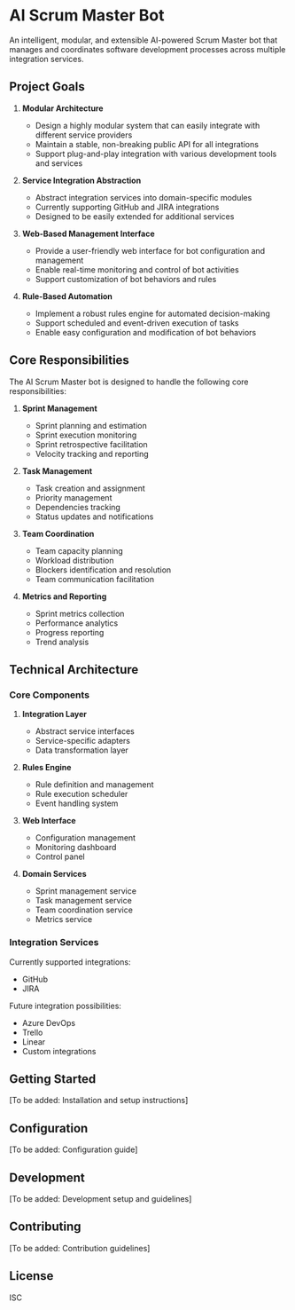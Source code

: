 # AI Scrum Master Bot

An intelligent, modular, and extensible AI-powered Scrum Master bot that manages and coordinates software development processes across multiple integration services.

## Project Goals

1. **Modular Architecture**
   - Design a highly modular system that can easily integrate with different service providers
   - Maintain a stable, non-breaking public API for all integrations
   - Support plug-and-play integration with various development tools and services

2. **Service Integration Abstraction**
   - Abstract integration services into domain-specific modules
   - Currently supporting GitHub and JIRA integrations
   - Designed to be easily extended for additional services

3. **Web-Based Management Interface**
   - Provide a user-friendly web interface for bot configuration and management
   - Enable real-time monitoring and control of bot activities
   - Support customization of bot behaviors and rules

4. **Rule-Based Automation**
   - Implement a robust rules engine for automated decision-making
   - Support scheduled and event-driven execution of tasks
   - Enable easy configuration and modification of bot behaviors

## Core Responsibilities

The AI Scrum Master bot is designed to handle the following core responsibilities:

1. **Sprint Management**
   - Sprint planning and estimation
   - Sprint execution monitoring
   - Sprint retrospective facilitation
   - Velocity tracking and reporting

2. **Task Management**
   - Task creation and assignment
   - Priority management
   - Dependencies tracking
   - Status updates and notifications

3. **Team Coordination**
   - Team capacity planning
   - Workload distribution
   - Blockers identification and resolution
   - Team communication facilitation

4. **Metrics and Reporting**
   - Sprint metrics collection
   - Performance analytics
   - Progress reporting
   - Trend analysis

## Technical Architecture

### Core Components

1. **Integration Layer**
   - Abstract service interfaces
   - Service-specific adapters
   - Data transformation layer

2. **Rules Engine**
   - Rule definition and management
   - Rule execution scheduler
   - Event handling system

3. **Web Interface**
   - Configuration management
   - Monitoring dashboard
   - Control panel

4. **Domain Services**
   - Sprint management service
   - Task management service
   - Team coordination service
   - Metrics service

### Integration Services

Currently supported integrations:
- GitHub
- JIRA

Future integration possibilities:
- Azure DevOps
- Trello
- Linear
- Custom integrations

## Getting Started

[To be added: Installation and setup instructions]

## Configuration

[To be added: Configuration guide]

## Development

[To be added: Development setup and guidelines]

## Contributing

[To be added: Contribution guidelines]

## License

ISC 